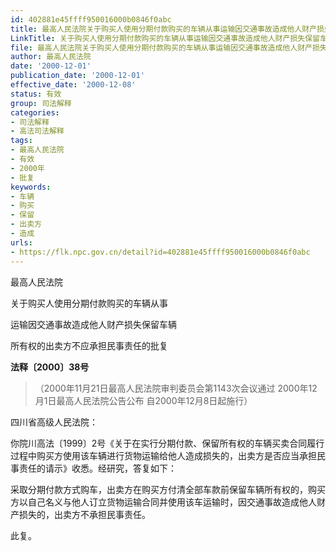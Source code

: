 ```yaml
---
id: 402881e45ffff950016000b0846f0abc
title: 最高人民法院关于购买人使用分期付款购买的车辆从事运输因交通事故造成他人财产损失保留车辆所有权的出卖方不应承担民事责任的批复
LinkTitle: 关于购买人使用分期付款购买的车辆从事运输因交通事故造成他人财产损失保留车辆所有权的出卖方不应承担民事责任的批复
file: 最高人民法院关于购买人使用分期付款购买的车辆从事运输因交通事故造成他人财产损失保留车辆所有权的出卖方不应承担民事责任的批复_20001201_402881e45ffff950016000b0846f0abc.docx
author: 最高人民法院
date: '2000-12-01'
publication_date: '2000-12-01'
effective_date: '2000-12-08'
status: 有效
group: 司法解释
categories:
- 司法解释
- 高法司法解释
tags:
- 最高人民法院
- 有效
- 2000年
- 批复
keywords:
- 车辆
- 购买
- 保留
- 出卖方
- 造成
urls:
- https://flk.npc.gov.cn/detail?id=402881e45ffff950016000b0846f0abc
---
```


最高人民法院

关于购买人使用分期付款购买的车辆从事

运输因交通事故造成他人财产损失保留车辆

所有权的出卖方不应承担民事责任的批复

**法释〔2000〕38号**

> （2000年11月21日最高人民法院审判委员会第1143次会议通过 2000年12月1日最高人民法院公告公布 自2000年12月8日起施行）

四川省高级人民法院：

你院川高法〔1999〕2号《关于在实行分期付款、保留所有权的车辆买卖合同履行过程中购买方使用该车辆进行货物运输给他人造成损失的，出卖方是否应当承担民事责任的请示》收悉。经研究，答复如下：

采取分期付款方式购车，出卖方在购买方付清全部车款前保留车辆所有权的，购买方以自己名义与他人订立货物运输合同并使用该车运输时，因交通事故造成他人财产损失的，出卖方不承担民事责任。

此复。
